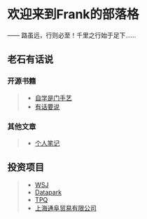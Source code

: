 # 欢迎来到Frank的部落格

—— 路虽远，行则必至！千里之行始于足下……

## 老石有话说

### 开源书籍

> * [自学是门手艺](/the-craft-of-selfteaching/)
> * [有话要说](/i-have-a-say/)


### 其他文章

> * [个人笔记](https://github.com/crazyfrank2000/notes)

## 投资项目

> * [WSJ](https://www.wsj.com/)
> * [Datapark](https://datapark.io/)
> * [TPQ](https://home.tpq.io/pqp/)
> * [上海通阜贸易有限公司](http://www.twinkle-trade.com/)
